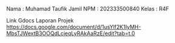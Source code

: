 Nama   : Muhamad Taufik Jamil
NPM    : 202333500840
Kelas  : R4F

Link Gdocs Laporan Projek
https://docs.google.com/document/d/1usYlf2K1IyMH-MbsTJWextB3OOQdLcjeqLyRAkAaRzE/edit?tab=t.0
